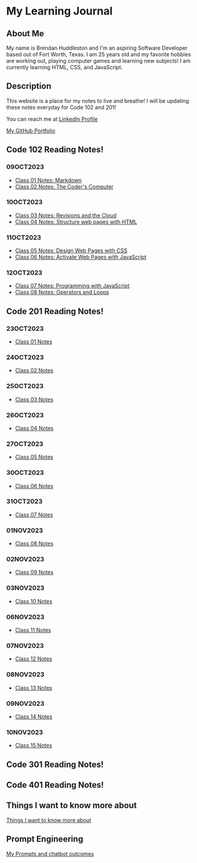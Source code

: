 # My Learning Journal

<!-- ## Growth Mindset

By Brendan Huddleston 09OCT2023
![Image showing Growth Mindset](https://c.pxhere.com/images/a2/76/a2b998182d273d8002294de3ae56-1587953.jpg!d)

### What is Growth Mindset to me?

Growth Mindset to me is the ability to learn and adapt to ongoing situations and willingness to learn despite challenges that might arise!

I have 3 reminders that I tell myself in order to maintain a _growth mindset_ :

- **Stay Positive**, being in a good mental spot always helps with learning new info!
- **Ask Questions**, don't feel embarrassed to ask questions. Everyone starts somewhere.
- **Don't give up!** Obstacles are necessary for learning -->

## About Me

My name is Brendan Huddleston and I'm an aspiring Software Developer based out of Fort Worth, Texas. I am 25 years old and my favorite hobbies are working out, playing computer games and learning new subjects! I am currently learning HTML, CSS, and JavaScript.

## Description

This website is a place for my notes to live and breathe! I will be updating these notes everyday for Code 102 and 201!

You can reach me at [LinkedIn Profile](https://www.linkedin.com/in/brendan-huddleston-17b745b9/)

[My GitHub Portfolio](https://github.com/brendanhuddleston18)

## Code 102 Reading Notes!

### 09OCT2023

- [Class 01 Notes: Markdown](https://brendanhuddleston18.github.io/reading-notes/code102reading-notes/class01notes)
- [Class 02 Notes: The Coder's Computer](https://brendanhuddleston18.github.io/reading-notes/code102reading-notes/class02notes)

### 10OCT2023

- [Class 03 Notes: Revisions and the Cloud](https://brendanhuddleston18.github.io/reading-notes/code102reading-notes/class03notes)
- [Class 04 Notes: Structure web pages with HTML](https://brendanhuddleston18.github.io/reading-notes/code102reading-notes/class04notes)

### 11OCT2023

- [Class 05 Notes: Design Web Pages with CSS](https://brendanhuddleston18.github.io/reading-notes/code102reading-notes/class05notes)
- [Class 06 Notes: Activate Web Pages with JavaScript](https://brendanhuddleston18.github.io/reading-notes/code102reading-notes/class06notes)

### 12OCT2023

- [Class 07 Notes: Programming with JavaScript](https://brendanhuddleston18.github.io/reading-notes/code102reading-notes/class07notes)
- [Class 08 Notes: Operators and Loops](https://brendanhuddleston18.github.io/reading-notes/code102reading-notes/class08notes)

## Code 201 Reading Notes!

### 23OCT2023

- [Class 01 Notes](https://brendanhuddleston18.github.io/reading-notes/code201reading-notes/class01notes)

### 24OCT2023

- [Class 02 Notes](https://brendanhuddleston18.github.io/reading-notes/code201reading-notes/class02notes)

### 25OCT2023

- [Class 03 Notes](https://brendanhuddleston18.github.io/reading-notes/code201reading-notes/class03notes)

### 26OCT2023

- [Class 04 Notes](https://brendanhuddleston18.github.io/reading-notes/code201reading-notes/class04notes)

### 27OCT2023

- [Class 05 Notes](https://brendanhuddleston18.github.io/reading-notes/code201reading-notes/class05notes)

### 30OCT2023

- [Class 06 Notes](https://brendanhuddleston18.github.io/reading-notes/code201reading-notes/class06notes)

### 31OCT2023

- [Class 07 Notes](https://brendanhuddleston18.github.io/reading-notes/code201reading-notes/class07notes)

### 01NOV2023
- [Class 08 Notes](https://brendanhuddleston18.github.io/reading-notes/code201reading-notes/class08notes)

### 02NOV2023

- [Class 09 Notes](https://brendanhuddleston18.github.io/reading-notes/code201reading-notes/class09notes)

### 03NOV2023

- [Class 10 Notes](https://brendanhuddleston18.github.io/reading-notes/code201reading-notes/class10notes)

### 06NOV2023

- [Class 11 Notes](https://brendanhuddleston18.github.io/reading-notes/code201reading-notes/class11notes)

### 07NOV2023
- [Class 12 Notes](https://brendanhuddleston18.github.io/reading-notes/code201reading-notes/class12notes)

### 08NOV2023

- [Class 13 Notes](https://brendanhuddleston18.github.io/reading-notes/code201reading-notes/class13notes)

### 09NOV2023

- [Class 14 Notes](https://brendanhuddleston18.github.io/reading-notes/code201reading-notes/class14notes)

### 10NOV2023 

- [Class 15 Notes](https://brendanhuddleston18.github.io/reading-notes/code201reading-notes/class15notes)

## Code 301 Reading Notes!

## Code 401 Reading Notes!

## Things I want to know more about

[Things I want to know more about](https://brendanhuddleston18.github.io/reading-notes/newPage)

## Prompt Engineering

[My Prompts and chatbot outcomes](https://brendanhuddleston18.github.io/reading-notes/prompt-engineering)
